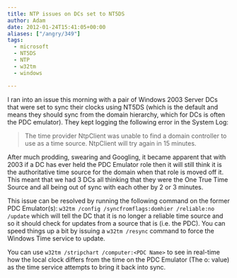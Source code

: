 ```yaml
---
title: NTP issues on DCs set to NT5DS
author: Adam
date: 2012-01-24T15:41:05+00:00
aliases: ["/angry/349"]
tags:
  - microsoft
  - NT5DS
  - NTP
  - w32tm
  - windows

---
```

I ran into an issue this morning with a pair of Windows 2003 Server DCs that were set to sync their clocks using NT5DS (which is the default and means they should sync from the domain hierarchy, which for DCs is often the PDC emulator). They kept logging the following error in the System Log:

> The time provider NtpClient was unable to find a domain controller to use as a time source. NtpClient will try again in 15 minutes.

After much prodding, swearing and Googling, it became apparent that with 2003 if a DC has ever held the PDC Emulator role then it will still think it is the authoritative time source for the domain when that role is moved off it. This meant that we had 3 DCs all thinking that they were the One True Time Source and all being out of sync with each other by 2 or 3 minutes.

This issue can be resolved by running the following command on the former PDC Emulator(s): `w32tm /config /syncfromflags:domhier /reliable:no /update` which will tell the DC that it is no longer a reliable time source and so it should check for updates from a source that is (i.e. the PDC). You can speed things up a bit by issuing a `w32tm /resync` command to force the Windows Time service to update.

You can use `w32tm /stripchart /computer:<PDC Name>` to see in real-time how the local clock differs from the time on the PDC Emulator (The o: value) as the time service attempts to bring it back into sync.
